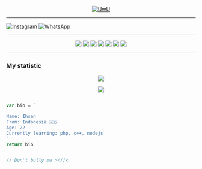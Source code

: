<p align="center">
  <a href="https://github.com/Rlxfly"><img src="http://readme-typing-svg.herokuapp.com?color=00FF00&center=true&vCenter=true&multiline=false&lines=Hi!+im+a+Newbie😼;Currently+Learning+HTML;Don't+bully+me+>//<" alt="UwU">
</p>

---------

[![Instagram](https://img.shields.io/badge/Instagram-ff63f0?style=for-the-badge&logo=instagram&logoColor=white)](https://instagram.com/isanbayo)
 [![WhatsApp](https://img.shields.io/badge/WhatsApp-25D366?style=for-the-badge&logo=whatsapp&logoColor=white)](https://wa.me/628975767944)

---------

<p align="center">
  <img src="https://img.shields.io/badge/-JavaScript-black?style=flat-square&logo=javascript" />
  <img src="https://img.shields.io/badge/-Python-black?style=flat-square&logo=python" />
    <img src="https://img.shields.io/badge/-HTML-black?style=flat-square&logo=html5&logoColor=e34f26" />
  <img src="https://img.shields.io/badge/-CSS-black?style=flat-square&logo=css3&logoColor=1572b6" />
<img src="https://img.shields.io/badge/-Java-black?style=flat-square&logo=java" />
<img src="https://img.shields.io/badge/-php-black?style=flat-square&logo=php" />
<img src="https://img.shields.io/badge/-C-black?style=flat-square&logo=c" />

---------

</p>


  ### My statistic


<p align="center">
  <img src="https://github-profile-summary-cards.vercel.app/api/cards/profile-details?username=isanbayo&theme=monokai" />
</p>

<p align="center">
  <img src="https://komarev.com/ghpvc/?username=isanbayo&label=VIEWS&style=flat-square&color=blue" />
</p>

```js

var bio = `

Name: Ihsan
From: Indonesia 🇮🇩
Age: 22
Currently learning: php, c++, nodejs
`
return bio


// Don't bully me >///<

```
